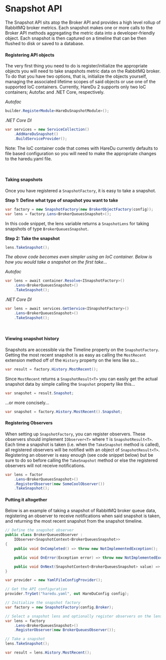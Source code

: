 # Snapshot API

The Snapshot API sits atop the Broker API and provides a high level rollup of RabbitMQ broker metrics. Each snapshot makes one or more calls to the Broker API methods aggregating the metric data into a developer-friendly object. Each snapshot is then captured on a timeline that can be then flushed to disk or saved to a database.

#### Registering API objects
The very first thing you need to do is register/initialize the appropriate objects you will need to take snapshots metric data on the RabbitMQ broker. To do that you have two options, that is, initialize the objects yourself, managing the associated lifetime scopes of said objects or use one of the supported IoC containers. Currently, HareDu 2 supports only two IoC containers; Autofac and .NET Core, respectively.

*Autofac*
```csharp
builder.RegisterModule<HareDuSnapshotModule>();
```

*.NET Core DI*
```csharp
var services = new ServiceCollection()
    .AddHareDuSnapshot()
    .BuildServiceProvider();
```

Note: The IoC container code that comes with HareDu currently defaults to file based configuration so you will need to make the appropriate changes to the haredu.yaml file.

<br>

#### Taking snapshots
Once you have registered a ```SnapshotFactory```, it is easy to take a snapshot.

**Step 1: Define what type of snapshot you want to take**
```csharp
var factory = new SnapshotFactory(new BrokerObjectFactory(config));
var lens = factory.Lens<BrokerQueuesSnapshot>();
```
In this code snippet, the lens variable returns a ``SnapshotLens`` for taking snapshots of type ```BrokerQueuesSnapshot```.

**Step 2: Take the snapshot**
```csharp
lens.TakeSnapshot();
```

*The above code becomes even simpler using an IoC container. Below is how you would take a snapshot on the first take...*

*Autofac*
```csharp
var lens = await container.Resolve<ISnapshotFactory>()
    .Lens<BrokerQueuesSnapshot>()
    .TakeSnapshot();
```

*.NET Core DI*
```csharp
var lens = await services.GetService<ISnapshotFactory>()
    .Lens<BrokerQueuesSnapshot>()
    .TakeSnapshot();
```
<br>

#### Viewing snapshot history

Snapshots are accessible via the Timeline property on the ```SnapshotFactory```. Getting the most recent snapshot is as easy as calling the ```MostRecent``` extension method off of the ```History``` property on the lens like so...  

```csharp
var result = factory.History.MostRecent();
```
Since ```MostRecent``` returns a ```SnapshotResult<T>``` you can easily get the actual snapshot data by simple calling the ```Snapshot``` property like this...

```csharp
var snapshot = result.Snapshot;
```
...or more concisely...

```csharp
var snapshot = factory.History.MostRecent().Snapshot;
```

#### Registering Observers

When setting up ```SnapshotFactory```, you can register observers. These observers should implement ```IObserver<T>``` where ```T``` is ```SnapshotResult<T>```. Each time a snapshot is taken (i.e. when the ```TakeSnapshot``` method is called), all registered observers will be notified with an object of ```SnapshotResult<T>```. Registering an observer is easy enough (see code snippet below) but be sure to do so before calling the ```TakeSnapshot``` method or else the registered observers will not receive notifications.

```csharp
var lens = factor
    .Lens<BrokerQueuesSnapshot>()
    .RegisterObserver(new SomeCoolObserver())
    .TakeSnapshot();
```

#### Putting it altogether
Below is an example of taking a snapshot of RabbitMQ broker queue data, registering an observer to receive notifications when said snapshot is taken, and returning the most recent snapshot from the snapshot timeline.
```csharp
// Define the snapshot observer
public class BrokerQueuesObserver :
    IObserver<SnapshotContext<BrokerQueuesSnapshot>>
{
    public void OnCompleted() => throw new NotImplementedException();

    public void OnError(Exception error) => throw new NotImplementedException();

    public void OnNext(SnapshotContext<BrokerQueuesSnapshot> value) => throw new NotImplementedException();
}

var provider = new YamlFileConfigProvider();

// Get the API configuration
provider.TryGet("haredu.yaml", out HareDuConfig config);

// Initialize the snapshot factory
var factory = new SnapshotFactory(config.Broker);

// Select a snapshot lens and optionally register observers on the lens
var lens = factory
    .Lens<BrokerQueuesSnapshot>()
    .RegisterObserver(new BrokerQueuesObserver());

// Take a snapshot
lens.TakeSnapshot();

var result = lens.History.MostRecent();
```

